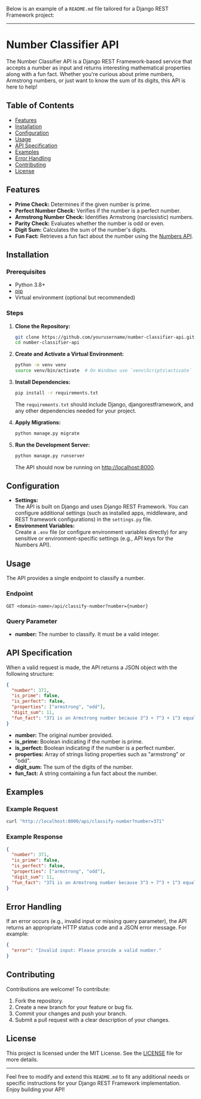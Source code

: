 Below is an example of a `README.md` file tailored for a Django REST Framework project:

---

# Number Classifier API

The Number Classifier API is a Django REST Framework-based service that accepts a number as input and returns interesting mathematical properties along with a fun fact. Whether you're curious about prime numbers, Armstrong numbers, or just want to know the sum of its digits, this API is here to help!

## Table of Contents

- [Features](#features)
- [Installation](#installation)
- [Configuration](#configuration)
- [Usage](#usage)
- [API Specification](#api-specification)
- [Examples](#examples)
- [Error Handling](#error-handling)
- [Contributing](#contributing)
- [License](#license)

## Features

- **Prime Check:** Determines if the given number is prime.
- **Perfect Number Check:** Verifies if the number is a perfect number.
- **Armstrong Number Check:** Identifies Armstrong (narcissistic) numbers.
- **Parity Check:** Evaluates whether the number is odd or even.
- **Digit Sum:** Calculates the sum of the number's digits.
- **Fun Fact:** Retrieves a fun fact about the number using the [Numbers API](http://numbersapi.com/#42).

## Installation

### Prerequisites

- Python 3.8+
- [pip](https://pip.pypa.io/en/stable/installation/)
- Virtual environment (optional but recommended)

### Steps

1. **Clone the Repository:**

   ```bash
   git clone https://github.com/yourusername/number-classifier-api.git
   cd number-classifier-api
   ```

2. **Create and Activate a Virtual Environment:**

   ```bash
   python -m venv venv
   source venv/bin/activate  # On Windows use `venv\Scripts\activate`
   ```

3. **Install Dependencies:**

   ```bash
   pip install -r requirements.txt
   ```

   The `requirements.txt` should include Django, djangorestframework, and any other dependencies needed for your project.

4. **Apply Migrations:**

   ```bash
   python manage.py migrate
   ```

5. **Run the Development Server:**

   ```bash
   python manage.py runserver
   ```

   The API should now be running on [http://localhost:8000](http://localhost:8000).

## Configuration

- **Settings:**  
  The API is built on Django and uses Django REST Framework. You can configure additional settings (such as installed apps, middleware, and REST framework configurations) in the `settings.py` file.
- **Environment Variables:**  
  Create a `.env` file (or configure environment variables directly) for any sensitive or environment-specific settings (e.g., API keys for the Numbers API).

## Usage

The API provides a single endpoint to classify a number.

### Endpoint

```
GET <domain-name>/api/classify-number?number={number}
```

### Query Parameter

- **number:** The number to classify. It must be a valid integer.

## API Specification

When a valid request is made, the API returns a JSON object with the following structure:

```json
{
  "number": 371,
  "is_prime": false,
  "is_perfect": false,
  "properties": ["armstrong", "odd"],
  "digit_sum": 11,
  "fun_fact": "371 is an Armstrong number because 3^3 + 7^3 + 1^3 equals 371."
}
```

- **number:** The original number provided.
- **is_prime:** Boolean indicating if the number is prime.
- **is_perfect:** Boolean indicating if the number is a perfect number.
- **properties:** Array of strings listing properties such as "armstrong" or "odd".
- **digit_sum:** The sum of the digits of the number.
- **fun_fact:** A string containing a fun fact about the number.

## Examples

### Example Request

```bash
curl "http://localhost:8000/api/classify-number?number=371"
```

### Example Response

```json
{
  "number": 371,
  "is_prime": false,
  "is_perfect": false,
  "properties": ["armstrong", "odd"],
  "digit_sum": 11,
  "fun_fact": "371 is an Armstrong number because 3^3 + 7^3 + 1^3 equals 371."
}
```

## Error Handling

If an error occurs (e.g., invalid input or missing query parameter), the API returns an appropriate HTTP status code and a JSON error message. For example:

```json
{
  "error": "Invalid input: Please provide a valid number."
}
```

## Contributing

Contributions are welcome! To contribute:

1. Fork the repository.
2. Create a new branch for your feature or bug fix.
3. Commit your changes and push your branch.
4. Submit a pull request with a clear description of your changes.

## License

This project is licensed under the MIT License. See the [LICENSE](LICENSE) file for more details.

---

Feel free to modify and extend this `README.md` to fit any additional needs or specific instructions for your Django REST Framework implementation. Enjoy building your API!
